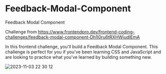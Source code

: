 # Feedback-Modal-Component
Feedback Modal Component

Challenge from https://www.frontendpro.dev/frontend-coding-challenges/feedback-modal-component-Dh1l0ru6tRXHWiudIEmA

In this frontend challenge, you'll build a Feedback Modal Component.
This challenge is perfect for you if you've been learning CSS and JavaScript and are looking to practice what you've learned by building something new.


![2023-11-03 22 30 12](https://github.com/LuvDeluxe/Feedback-Modal-Component/assets/12020261/16337bc6-ce7a-4930-9fac-b680649a1cfb)
